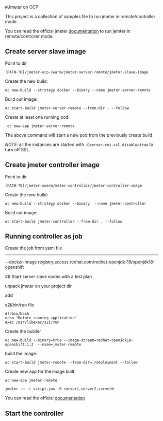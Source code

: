 #Jmeter on OCP

This project is a collection of samples file to run jmeter in remote/controller mode.

You can read the official jmeter [documentation](http://jmeter.apache.org/usermanual/remote-test.html) to run jemter in remote/controller mode.

## Create server slave image

Point to dir 

```[PATH-TO]/jmeter-ocp-swarm/jmeter-server-remote/jmeter-slave-image```

Create the new build:

```oc new-build --strategy docker --binary --name jmeter-server-remote```

Build our image:

```oc start-build jmeter-server-remote --from-dir . --follow```

Create at least one running pod:

``` oc new-app jmeter-server-remote```

The above command will start a new pod from the previously create build 

*NOTE*: all the instances are started with ```-Dserver.rmi.ssl.disable=true``` to turn off SSL.

## Create jmeter controller image

Point to dir 

```[PATH-TO]/jmeter-swarm/meter-controller/jmeter-controller-image```

Create the new build:

```oc new-build --strategy docker --binary  --name jmeter-controller```

Build our image:

```oc start-build jmeter-controller --from-dir . --follow```

## Running controller as job

Create the job from yaml file









------------------------------

--docker-image registry.access.redhat.com/redhat-openjdk-18/openjdk18-openshift


## Start server slave nodes with a test plan

unpack jmeter on your project dir

add

s2i/bin/run file

```
#!/bin/bash
echo "Before running application"
exec /usr/libexec/s2i/run
```

Create the builder

```oc new-build --binary=true --image-stream=redhat-openjdk18-openshift:1.2  --name=jmeter-remote```

build the image:

```oc start-build jmeter-remote --from-dir=./deployment --follow```

Create new app for the image built

```oc new-app jmeter-remote```


```jmeter -n -t script.jmx -R server1,server2,serverN```

You can read the official [documentation](http://jmeter.apache.org/usermanual/remote-test.html)

## Start the controller

